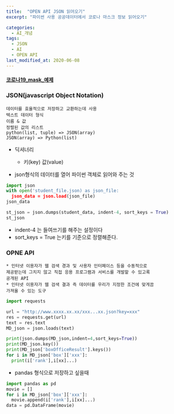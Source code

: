 ```yaml
---
title:  "OPEN API JSON 읽어오기"
excerpt: "파이썬 사용 공공데이터에서 코로나 마스크 정보 읽어오기"

categories:
  - AI_개념
tags:
  - JSON
  - AI
  - OPEN API
last_modified_at: 2020-06-08
---
```

#### [코로나19_mask_예제](https://github.com/limjun92/limjun92.github.io/blob/master/ipynb/corona19_mask.ipynb)

### JSON(javascript Object Notation)
    데이터를 효율적으로 저장하고 교환하는데 사용
    텍스트 데이터 형식
    이름 & 값
    정렬된 값의 리스트
    python(list, tuple) => JSON(array)
    JSON(array) => Python(list)

* 딕셔너리
  * 키(key) 값(value)

* json형식의 데이터를 열어 파이썬 객체로 읽어와 주는 것
```python
import json 
with open('student_file.json) as json_file:
  json_data = json.load(json_file)
json_data
```
```python
st_json = json.dumps(student_data, indent-4, sort_keys = True)
st_json
```
* indent-4 는 들여쓰기를 해주는 설정이다
* sort_keys = True 는키를 기준으로 정렬해준다.

### OPNE API

    * 인터넷 이용자가 웹 검색 경과 및 사용자 인터페이스 등을 수동적으로
    제공받는데 그치지 않고 직접 응용 프로그램과 서비스를 개발할 수 있고록
    공개된 API
    * 인터넷 이용자가 웹 검색 결과 즉 데이터를 우리가 지정한 조건에 맞게끔
    가져올 수 있는 도구



```python
import requests

url = "http://www.xxxx.xx.xx/xxx...xx.json?key=xxx"
res = requests.get(url)
text = res.text
MD_json = json.loads(text) 

print(json.dumps(MD_json,indent=4,sort_keys=True))
print(MD_json.key())
print(MD_json['boxOfficeResult'].keys())
for i in MD_json['box']['xxx']:
  print(i['rank'],i[xx]...)
```
* pandas 형식으로 저장하고 싶을때
```python
import pandas as pd
movie = []
for i in MD_json['box']['xxx']:
  movie.append(i['rank'],i[xx]...)
data = pd.DataFrame(movie)
```
